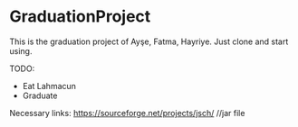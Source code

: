 # GraduationProject

This is the graduation project of Ayşe, Fatma, Hayriye. Just clone and start using. 

TODO:
- Eat Lahmacun
- Graduate

Necessary links:
https://sourceforge.net/projects/jsch/ //jar file

